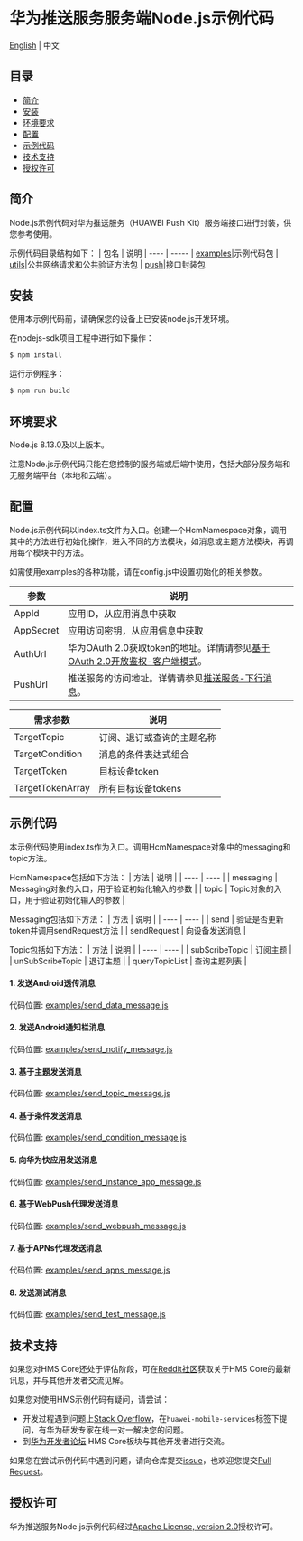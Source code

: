 # 华为推送服务服务端Node.js示例代码
[English](README.md) | 中文

## 目录

 * [简介](#简介)
 * [安装](#安装)
 * [环境要求](#环境要求)
 * [配置](#配置)
 * [示例代码](#示例代码)
 * [技术支持](#技术支持)
 * [授权许可](#授权许可)

## 简介

Node.js示例代码对华为推送服务（HUAWEI Push Kit）服务端接口进行封装，供您参考使用。

示例代码目录结构如下：
| 包名 | 说明
| ---- | ----- 
| [examples](examples)|示例代码包
| [utils](src/utils)|公共网络请求和公共验证方法包
| [push](src/push)|接口封装包

## 安装

使用本示例代码前，请确保您的设备上已安装node.js开发环境。

在nodejs-sdk项目工程中进行如下操作：

```bash
$ npm install
```

运行示例程序：

```bash
$ npm run build
```

## 环境要求

Node.js 8.13.0及以上版本。

注意Node.js示例代码只能在您控制的服务端或后端中使用，包括大部分服务端和无服务端平台（本地和云端）。

## 配置

Node.js示例代码以index.ts文件为入口。创建一个HcmNamespace对象，调用其中的方法进行初始化操作，进入不同的方法模块，如消息或主题方法模块，再调用每个模块中的方法。

如需使用examples的各种功能，请在config.js中设置初始化的相关参数。


| 参数 | 说明 |
| ---- | ----- |
| AppId|应用ID，从应用消息中获取 |
| AppSecret|应用访问密钥，从应用信息中获取|
| AuthUrl|华为OAuth 2.0获取token的地址。详情请参见[基于OAuth 2.0开放鉴权-客户端模式](https://developer.huawei.com/consumer/cn/doc/development/HMSCore-Guides/oauth2-0000001212610981)。|
| PushUrl|推送服务的访问地址。详情请参见[推送服务-下行消息](https://developer.huawei.com/consumer/cn/doc/development/HMSCore-Guides/android-server-dev-0000001050040110?ha_source=hms1)。|


| 需求参数 | 说明 |
| ---- | ----- |
| TargetTopic|订阅、退订或查询的主题名称 |
| TargetCondition|消息的条件表达式组合|
| TargetToken|目标设备token |
| TargetTokenArray|所有目标设备tokens|


## 示例代码

本示例代码使用index.ts作为入口。调用HcmNamespace对象中的messaging和topic方法。

HcmNamespace包括如下方法：
| 方法 | 说明 |
| ---- | ---- |
| messaging | Messaging对象的入口，用于验证初始化输入的参数 |
| topic | Topic对象的入口，用于验证初始化输入的参数 |
	
Messaging包括如下方法：
| 方法 | 说明 |
| ---- | ---- |
| send | 验证是否更新token并调用sendRequest方法 |
| sendRequest | 向设备发送消息 |

Topic包括如下方法：
| 方法 | 说明 |
| ---- | ---- |
| subScribeTopic | 订阅主题 |
| unSubScribeTopic | 退订主题 |
| queryTopicList | 查询主题列表 |

#### 1.	发送Android透传消息
代码位置: [examples/send_data_message.js](examples/send_data_message.js)

#### 2.	发送Android通知栏消息
代码位置: [examples/send_notify_message.js](examples/send_notify_message.js)

#### 3.	基于主题发送消息
代码位置: [examples/send_topic_message.js](examples/send_topic_message.js)
	
#### 4.	基于条件发送消息
代码位置: [examples/send_condition_message.js](examples/send_condition_message.js)

#### 5.	向华为快应用发送消息
代码位置: [examples/send_instance_app_message.js](examples/send_instance_app_message.js)

#### 6.	基于WebPush代理发送消息
代码位置: [examples/send_webpush_message.js](examples/send_webpush_message.js)

#### 7.	基于APNs代理发送消息
代码位置: [examples/send_apns_message.js](examples/send_apns_message.js)

#### 8.	发送测试消息
代码位置: [examples/send_test_message.js](examples/send_test_message.js)

## 技术支持
如果您对HMS Core还处于评估阶段，可在[Reddit社区](https://www.reddit.com/r/HuaweiDevelopers/)获取关于HMS Core的最新讯息，并与其他开发者交流见解。

如果您对使用HMS示例代码有疑问，请尝试：
- 开发过程遇到问题上[Stack Overflow](https://stackoverflow.com/questions/tagged/huawei-mobile-services?tab=Votes)，在`huawei-mobile-services`标签下提问，有华为研发专家在线一对一解决您的问题。
- 到[华为开发者论坛](https://developer.huawei.com/consumer/cn/forum/blockdisplay?fid=18?ha_source=hms1) HMS Core板块与其他开发者进行交流。

如果您在尝试示例代码中遇到问题，请向仓库提交[issue](https://github.com/HMS-Core/hms-push-serverdemo-nodejs/issues)，也欢迎您提交[Pull Request](https://github.com/HMS-Core/hms-push-serverdemo-nodejs/pulls)。

## 授权许可
华为推送服务Node.js示例代码经过[Apache License, version 2.0](http://www.apache.org/licenses/LICENSE-2.0)授权许可。
